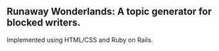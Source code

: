 ## Runaway Wonderlands: A topic generator for blocked writers.

Implemented using HTML/CSS and Ruby on Rails.
